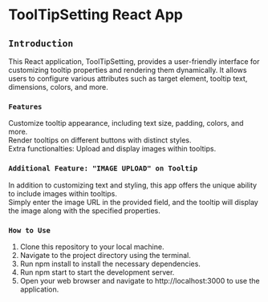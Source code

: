 # ToolTipSetting React App


## `Introduction`

This React application, ToolTipSetting, provides a user-friendly interface for customizing tooltip properties and rendering them dynamically. It allows users to configure various attributes such as target element, tooltip text, dimensions, colors, and more.



### `Features`

Customize tooltip appearance, including text size, padding, colors, and more. <br/>
Render tooltips on different buttons with distinct styles. <br/>
Extra functionalties: Upload and display images within tooltips. 

### `Additional Feature: "IMAGE UPLOAD" on Tooltip`

In addition to customizing text and styling, this app offers the unique ability to include images within tooltips. 
<br/>Simply enter the image URL in the provided field, and the tooltip will display the image along with the specified properties.

### `How to Use`

1. Clone this repository to your local machine. <br/>
2. Navigate to the project directory using the terminal. <br/>
3. Run npm install to install the necessary dependencies. <br/>
4. Run npm start to start the development server. <br/>
5. Open your web browser and navigate to http://localhost:3000 to use the application.


